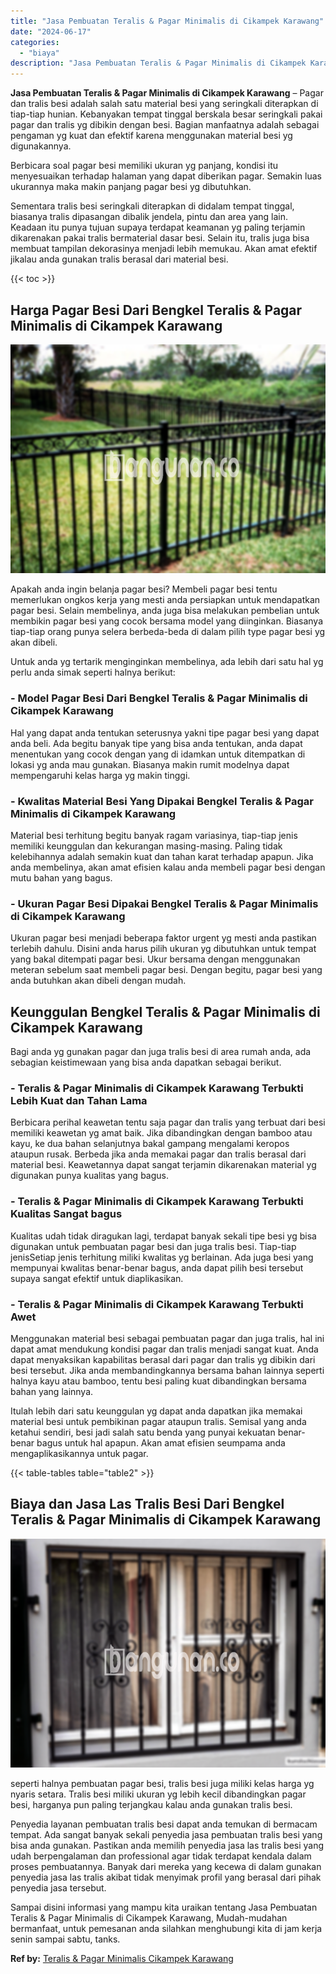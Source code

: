 ```yaml
---
title: "Jasa Pembuatan Teralis & Pagar Minimalis di Cikampek Karawang"
date: "2024-06-17"
categories: 
  - "biaya"
description: "Jasa Pembuatan Teralis & Pagar Minimalis di Cikampek Karawang. Sampai disini informasi yang mampu kita uraikan tentang Jasa Pembuatan Teralis & Pagar Minimal..."
---
```


**Jasa Pembuatan Teralis & Pagar Minimalis di Cikampek Karawang** – Pagar dan tralis besi adalah salah satu material besi yang seringkali diterapkan di tiap-tiap hunian. Kebanyakan tempat tinggal berskala besar seringkali pakai pagar dan tralis yg dibikin dengan besi. Bagian manfaatnya adalah sebagai pengaman yg kuat dan efektif karena menggunakan material besi yg digunakannya.

Berbicara soal pagar besi memiliki ukuran yg panjang, kondisi itu menyesuaikan terhadap halaman yang dapat diberikan pagar. Semakin luas ukurannya maka makin panjang pagar besi yg dibutuhkan.

Sementara tralis besi seringkali diterapkan di didalam tempat tinggal, biasanya tralis dipasangan dibalik jendela, pintu dan area yang lain. Keadaan itu punya tujuan supaya terdapat keamanan yg paling terjamin dikarenakan pakai tralis bermaterial dasar besi. Selain itu, tralis juga bisa membuat tampilan dekorasinya menjadi lebih memukau. Akan amat efektif jikalau anda gunakan tralis berasal dari material besi.

{{< toc >}}

## Harga Pagar Besi Dari Bengkel Teralis & Pagar Minimalis di Cikampek Karawang

![Jasa Pembuatan Teralis & Pagar Minimalis di Cikampek Karawang](/images/pagar-minimalis-murah-27.png)

Apakah anda ingin belanja pagar besi? Membeli pagar besi tentu memerlukan ongkos kerja yang mesti anda persiapkan untuk mendapatkan pagar besi. Selain membelinya, anda juga bisa melakukan pembelian untuk membikin pagar besi yang cocok bersama model yang diinginkan. Biasanya tiap-tiap orang punya selera berbeda-beda di dalam pilih type pagar besi yg akan dibeli.

Untuk anda yg tertarik menginginkan membelinya, ada lebih dari satu hal yg perlu anda simak seperti halnya berikut:
### \- Model Pagar Besi Dari Bengkel Teralis & Pagar Minimalis di Cikampek Karawang

Hal yang dapat anda tentukan seterusnya yakni tipe pagar besi yang dapat anda beli. Ada begitu banyak tipe yang bisa anda tentukan, anda dapat menentukan yang cocok dengan yang di idamkan untuk ditempatkan di lokasi yg anda mau gunakan. Biasanya makin rumit modelnya dapat mempengaruhi kelas harga yg makin tinggi.

### \- Kwalitas Material Besi Yang Dipakai Bengkel Teralis & Pagar Minimalis di Cikampek Karawang

Material besi terhitung begitu banyak ragam variasinya, tiap-tiap jenis memiliki keunggulan dan kekurangan masing-masing. Paling tidak kelebihannya adalah semakin kuat dan tahan karat terhadap apapun. Jika anda membelinya, akan amat efisien kalau anda membeli pagar besi dengan mutu bahan yang bagus.

### \- Ukuran Pagar Besi Dipakai Bengkel Teralis & Pagar Minimalis di Cikampek Karawang

Ukuran pagar besi menjadi beberapa faktor urgent yg mesti anda pastikan terlebih dahulu. Disini anda harus pilih ukuran yg dibutuhkan untuk tempat yang bakal ditempati pagar besi. Ukur bersama dengan menggunakan meteran sebelum saat membeli pagar besi. Dengan begitu, pagar besi yang anda butuhkan akan dibeli dengan mudah.

## Keunggulan Bengkel Teralis & Pagar Minimalis di Cikampek Karawang

Bagi anda yg gunakan pagar dan juga tralis besi di area rumah anda, ada sebagian keistimewaan yang bisa anda dapatkan sebagai berikut.

### \- Teralis & Pagar Minimalis di Cikampek Karawang Terbukti Lebih Kuat dan Tahan Lama

Berbicara perihal keawetan tentu saja pagar dan tralis yang terbuat dari besi memiliki keawetan yg amat baik. Jika dibandingkan dengan bamboo atau kayu, ke dua bahan selanjutnya bakal gampang mengalami keropos ataupun rusak. Berbeda jika anda memakai pagar dan tralis berasal dari material besi. Keawetannya dapat sangat terjamin dikarenakan material yg digunakan punya kualitas yang bagus.

### \- Teralis & Pagar Minimalis di Cikampek Karawang Terbukti Kualitas Sangat bagus

Kualitas udah tidak diragukan lagi, terdapat banyak sekali tipe besi yg bisa digunakan untuk pembuatan pagar besi dan juga tralis besi. Tiap-tiap jenisSetiap jenis terhitung miliki kwalitas yg berlainan. Ada juga besi yang mempunyai kwalitas benar-benar bagus, anda dapat pilih besi tersebut supaya sangat efektif untuk diaplikasikan.

### \- Teralis & Pagar Minimalis di Cikampek Karawang Terbukti Awet

Menggunakan material besi sebagai pembuatan pagar dan juga tralis, hal ini dapat amat mendukung kondisi pagar dan tralis menjadi sangat kuat. Anda dapat menyaksikan kapabilitas berasal dari pagar dan tralis yg dibikin dari besi tersebut. Jika anda membandingkannya bersama bahan lainnya seperti halnya kayu atau bamboo, tentu besi paling kuat dibandingkan bersama bahan yang lainnya.

Itulah lebih dari satu keunggulan yg dapat anda dapatkan jika memakai material besi untuk pembikinan pagar ataupun tralis. Semisal yang anda ketahui sendiri, besi jadi salah satu benda yang punyai kekuatan benar-benar bagus untuk hal apapun. Akan amat efisien seumpama anda mengaplikasikannya untuk pagar.

{{< table-tables table="table2" >}}

## Biaya dan Jasa Las Tralis Besi Dari Bengkel Teralis & Pagar Minimalis di Cikampek Karawang

![Jasa Pembuatan Teralis & Pagar Minimalis di Cikampek Karawang](/images/teralis-minimalis-murah-14.png)

seperti halnya pembuatan pagar besi, tralis besi juga miliki kelas harga yg nyaris setara. Tralis besi miliki ukuran yg lebih kecil dibandingkan pagar besi, harganya pun paling terjangkau kalau anda gunakan tralis besi.

Penyedia layanan pembuatan tralis besi dapat anda temukan di bermacam tempat. Ada sangat banyak sekali penyedia jasa pembuatan tralis besi yang bisa anda gunakan. Pastikan anda memilih penyedia jasa las tralis besi yang udah berpengalaman dan professional agar tidak terdapat kendala dalam proses pembuatannya. Banyak dari mereka yang kecewa di dalam gunakan penyedia jasa las tralis akibat tidak menyimak profil yang berasal dari pihak penyedia jasa tersebut.

Sampai disini informasi yang mampu kita uraikan tentang Jasa Pembuatan Teralis & Pagar Minimalis di Cikampek Karawang, Mudah-mudahan bermanfaat, untuk pemesanan anda silahkan menghubungi kita di jam kerja senin sampai sabtu, tanks.

**Ref by:** [Teralis & Pagar Minimalis Cikampek Karawang](https://id.wikipedia.org/wiki/Teralis)

